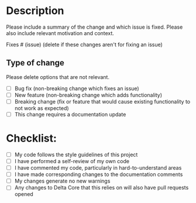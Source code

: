 # Description

Please include a summary of the change and which issue is fixed. Please also include relevant motivation and context.

Fixes # (issue) (delete if these changes aren't for fixing an issue)

## Type of change

Please delete options that are not relevant.

- [ ] Bug fix (non-breaking change which fixes an issue)
- [ ] New feature (non-breaking change which adds functionality)
- [ ] Breaking change (fix or feature that would cause existing functionality to not work as expected)
- [ ] This change requires a documentation update

# Checklist:

- [ ] My code follows the style guidelines of this project
- [ ] I have performed a self-review of my own code
- [ ] I have commented my code, particularly in hard-to-understand areas
- [ ] I have made corresponding changes to the documentation comments
- [ ] My changes generate no new warnings
- [ ] Any changes to Delta Core that this relies on will also have pull requests opened
